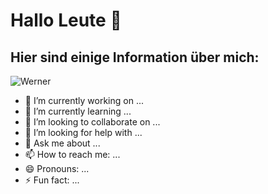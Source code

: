 # Hallo Leute 👋


## Hier sind einige Information über mich:

![Werner](https://github-readme-stats.vercel.app/api?username=Codex8841&show_icons=true&theme=tokyonight)

- 🔭 I’m currently working on ...
- 🌱 I’m currently learning ...
- 👯 I’m looking to collaborate on ...
- 🤔 I’m looking for help with ...
- 💬 Ask me about ...
- 📫 How to reach me: ...
- 😄 Pronouns: ...
- ⚡ Fun fact: ...
